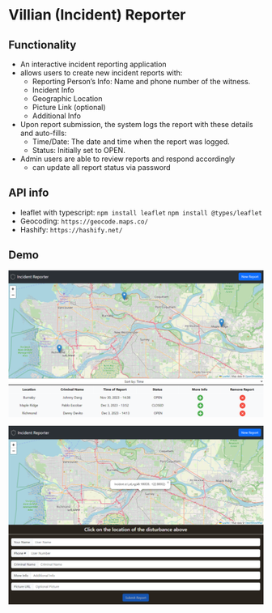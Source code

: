 # Villian (Incident) Reporter

## Functionality

- An interactive incident reporting application
- allows users to create new incident reports with:
  - Reporting Person’s Info: Name and phone number of the witness.
  - Incident Info
  - Geographic Location
  - Picture Link (optional)
  - Additional Info
- Upon report submission, the system logs the report with these details and auto-fills:
  - Time/Date: The date and time when the report was logged.
  - Status: Initially set to OPEN.
- Admin users are able to review reports and respond accordingly
  - can update all report status via password

## API info

- leaflet with typescript: `npm install leaflet` `npm install @types/leaflet`
- Geocoding: `https://geocode.maps.co/`
- Hashify: `https://hashify.net/`

## Demo

![Home page of Incident Reporoter](/src/assets/incident-report-home.png)

![Add page of Incident Reporoter](/src/assets/incident-report-add.png)
